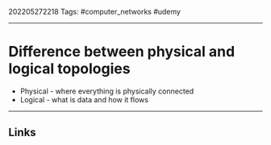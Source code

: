 202205272218
Tags: #computer_networks #udemy

---

# Difference between physical and logical topologies
- Physical - where everything is physically connected
- Logical - what is data and how it flows


---
## Links